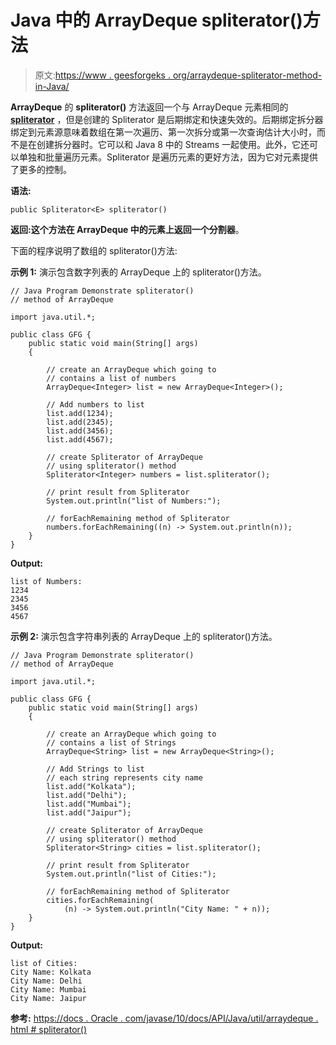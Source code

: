 # Java 中的 ArrayDeque spliterator()方法

> 原文:[https://www . geesforgeks . org/arraydeque-spliterator-method-in-Java/](https://www.geeksforgeeks.org/arraydeque-spliterator-method-in-java/)

**ArrayDeque** 的 **spliterator()** 方法返回一个与 ArrayDeque 元素相同的 **[spliterator](https://www.geeksforgeeks.org/java-util-interface-spliterator-java8/)** ，但是创建的 Spliterator 是后期绑定和快速失效的。后期绑定拆分器绑定到元素源意味着数组在第一次遍历、第一次拆分或第一次查询估计大小时，而不是在创建拆分器时。它可以和 Java 8 中的 Streams 一起使用。此外，它还可以单独和批量遍历元素。Spliterator 是遍历元素的更好方法，因为它对元素提供了更多的控制。

**语法:**

```
public Spliterator<E> spliterator()
```

**返回:**这个方法在 ArrayDeque 中的元素上返回一个**分割器**。

下面的程序说明了数组的 spliterator()方法:

**示例 1:** 演示包含数字列表的 ArrayDeque 上的 spliterator()方法。

```
// Java Program Demonstrate spliterator()
// method of ArrayDeque

import java.util.*;

public class GFG {
    public static void main(String[] args)
    {

        // create an ArrayDeque which going to
        // contains a list of numbers
        ArrayDeque<Integer> list = new ArrayDeque<Integer>();

        // Add numbers to list
        list.add(1234);
        list.add(2345);
        list.add(3456);
        list.add(4567);

        // create Spliterator of ArrayDeque
        // using spliterator() method
        Spliterator<Integer> numbers = list.spliterator();

        // print result from Spliterator
        System.out.println("list of Numbers:");

        // forEachRemaining method of Spliterator
        numbers.forEachRemaining((n) -> System.out.println(n));
    }
}
```

**Output:**

```
list of Numbers:
1234
2345
3456
4567

```

**示例 2:** 演示包含字符串列表的 ArrayDeque 上的 spliterator()方法。

```
// Java Program Demonstrate spliterator()
// method of ArrayDeque

import java.util.*;

public class GFG {
    public static void main(String[] args)
    {

        // create an ArrayDeque which going to
        // contains a list of Strings
        ArrayDeque<String> list = new ArrayDeque<String>();

        // Add Strings to list
        // each string represents city name
        list.add("Kolkata");
        list.add("Delhi");
        list.add("Mumbai");
        list.add("Jaipur");

        // create Spliterator of ArrayDeque
        // using spliterator() method
        Spliterator<String> cities = list.spliterator();

        // print result from Spliterator
        System.out.println("list of Cities:");

        // forEachRemaining method of Spliterator
        cities.forEachRemaining(
            (n) -> System.out.println("City Name: " + n));
    }
}
```

**Output:**

```
list of Cities:
City Name: Kolkata
City Name: Delhi
City Name: Mumbai
City Name: Jaipur

```

**参考:**
[https://docs . Oracle . com/javase/10/docs/API/Java/util/arraydeque . html # spliterator()](https://docs.oracle.com/javase/10/docs/api/java/util/ArrayDeque.html#spliterator())